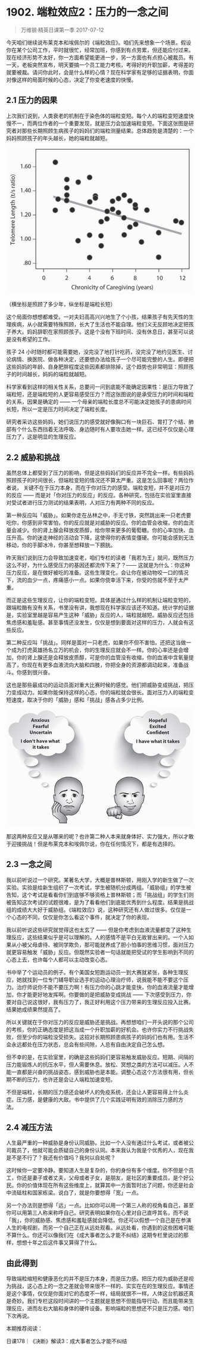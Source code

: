 # 1902. 端粒效应2：压力的一念之间
> 万维钢·精英日课第一季
2017-07-12

今天咱们继续说布莱克本和埃佩尔的《端粒效应》。咱们先来想象一个场景。假设你在某个公司工作，平时就很忙，经常加班，你感到有点劳累，但还能应付过来。现在经济形势不太好，你一方面希望能更进一步，另一方面也有点担心被裁员。有一天，老板突然宣布，明天要搞一个员工能力考核，考得好的升职加薪，考得差的就要被裁。请问你此时，会是什么样的心情？现在科学家有足够的证据表明，你面对像这样的局面时候的心态，决定了你变老速度的快慢。 

## 2.1 压力的因果

上次我们说到，人类衰老的机制在于染色体的端粒变短。每个人的端粒变短速度快慢不一，而两位作者的一个重要发现，就是压力会加速端粒变短。下面这张图是研究者对那些长期照顾生病孩子的妈妈们的端粒测量结果。总体趋势是清楚的：一个妈妈照顾孩子的年头越长，她的端粒就越短。 

![](./res/2019108.jpg)

（横坐标是照顾了多少年，纵坐标是端粒长短）

这个局面你想想都难受。一对夫妇高高兴兴地生了个小孩，结果孩子有先天性的生理疾病，从小就需要特殊照顾，长大了生活也不能自理。他们义无反顾地决定把孩子养大。妈妈辞职在家照顾孩子。这是个没有下班时间、没有休息日，甚至可以说是没有希望的工作。

孩子 24 小时随时都可能需要她，没完没了地打针吃药，没完没了地约见医生、讨论病情、换医院、做各种决定，还要想办法给孩子一个尽可能完整的人生。即便把这些妈妈的年龄、自身肥胖程度这些因素都排除掉，这个趋势也非常明显：照顾孩子的时间越长，妈妈的端粒就越短。

科学家看到这样的相关性关系，总要问一问到底能不能确定因果性：是压力导致了端粒短，还是端粒短的人更容易感受压力？而这张图说的是承受压力的时间和端粒的关系，因果是确定的 —— 一个母亲的端粒长度总不可能决定她孩子的患病时间长短，所以一定是压力时间决定了端粒长度。

研究者采访这些妈妈，她们说压力的感受就好像胸口有一块巨石、胃打了个结、肺部有个什么东西挡着无法呼吸、身边随时有人要攻击她一样。这已经不仅仅是心理压力了，这是明显的生理反应。 

## 2.2 威胁和挑战

虽然总体上都受到了压力的影响，但是这些妈妈们的反应并不完全一样。有些妈妈照顾孩子的时间很长，但端粒变短的情况还不算太严重。这是怎么回事呢？两位作者说， 关键不在于压力本身，而在于你对压力的感受。端粒变短，并不是对压力的反应 —— 而是对「你对压力的反应」的反应。各种研究，包括在实验室里直接对受试者进行压力测试的结果表明，人对压力有两种不同的反应。

第一种反应叫「威胁」。如果你走在丛林之中，手无寸铁，突然跳出来一只老虎要吃你，你感到非常害怕，你的反应就是对威胁的反应。你的血管会收缩，你的血流量会减少。你的肾上腺会释放皮质醇，给你带来更多的葡萄糖。你的心率加快、血压升高。你的迷走神经的活动会下降，这使得你的表情变僵硬。你可能会感到无法移动，你的手脚冰冷，你甚至想释放一下膀胱。

昨天我们说到压力会导致加速变老，咱们专栏的读者「我若为王」就问，既然压力这么不好，为什么感受压力的基因还都流传下来了？—— 这就是为什么：你这种压力反应，是在做好被吃的准备。这些生理变化，会让你在被动物咬一口的情况下，流的血少一点，疼痛感小一点。如果你侥幸活下来，你受的伤就不至于太严重。

而正是这些生理反应，让你的端粒变短。具体是通过什么样的机制让端粒变短的，跟端粒酶有没有关系，书里没有讲，我想现在科学家应该还不知道。统计学的证据是，实验室里越是容易产生这种「威胁」反应的人，端粒就越短。威胁反应还包括焦虑感和羞耻感。甚至事情还没发生，仅仅是想到要面对这样的压力，人就会有这些反应。

第二种反应叫「挑战」。同样是面对一只老虎，如果你不但不害怕，还把这当做一个成为打虎英雄扬名立万的机会，你的生理反应就会不一样。你的心率还是会增加，你的肾上腺还是会释放皮质醇，可是你的血管没有收缩，你的血液中含氧量提高了，你现在有更多血液流向大脑和四肢，你把全身的资源都调动起来，准备战斗。你感到很兴奋。

这也是那些最成功的运动员面对重大比赛时候的感觉。他们把威胁变成挑战，把压力变成动力。如果你能保持这样的心态，你的端粒就会很长。面对压力人的端粒变短速度，取决于你的「威胁」感和「挑战」感各占多少比例。 

![](./res/2019109.jpg)

那这两种反应又是从哪来的呢？也许第二种人本来就身体好、实力强大，所以才敢于迎接挑战！但是布莱克本和埃佩尔说，你在任何情况下，都是有选择的。

## 2.3 一念之间

我以前听说过一个研究。某著名大学，大概是普林斯顿，用刚入学的新生做了一次实验。实验是给新生组织了一次考试，学生被随机分成两组。「威胁组」的学生被告知，这个考试是看看你们到底够不够资格上普林斯顿；而「挑战组」的学生们则被告知这次考试的试题很难，是为了看看他们到底能优秀到什么程度。结果是挑战组的成绩大大好于威胁组。《端粒效应》说，这种研究还有人做过很多。仅仅是一个心态的不同，仅仅是你怎么看这个事件，就决定了你的表现。

我以前听说这些研究就觉得这也太玄了 —— 但是你考虑到血液流量都变了这种生理反应，这些结果似乎是可以理解的。人的感情不是平白无故冒出来的。一个人如果从小被父母虐待、被同学欺负，那可能就养成了胆小怕事的思维习惯，面对压力就更容易触发「威胁」反应。但既然实验者一句话就能把受试的学生影响到不同的心态上去，也许每个人都可以主动改变心态。

书中举了个运动员的例子。有个美国女短跑运动员一到大赛就紧张，各种生理反应，她就找到一位专门辅导职业选手的运动心理治疗师，说我能不能不要这个压力。治疗师说你不能不要压力啊！有压力你的心跳才能变快，你的血液流量才能增加，你才能更好地发挥啊。你要做的是把威胁变成挑战 —— 下次感受到压力，你要对自己说这很好，我有压力了，我正好利用这个压力带来的生理反应投入比赛。结果她成绩果然提高了。

所以关键就在于你对压力的反应是威胁还是挑战。再想想咱们一开头说的那个公司的考核，你的正确态度是把这当成一个升职加薪的好机会。也许你实力不行挑战失败，但至少你的端粒没受损失。这招对长期照顾患病孩子的妈妈们也有用。生活不会永远都处在压力状态，总会有些间隙，人总有自由决定自己怎么想。

但不幸的是，在实验室里，的确是这些妈妈们更容易触发威胁反应。短期、间隔的压力能锻炼人的抗压水平，但人需要休息。放松、冥想之类的方法可以减压。人不能一直都是兴奋的挑战姿态，感到威胁也是本能。调整心态这个方法很有用，但长期不断的压力，也许还是会让人端粒加速变短。

不但是端粒，长期的压力感还会破坏人的免疫系统，还会让人更容易得上什么炎症。压力感，是健康的大敌。书中提供了几个实践证明有效的消除压力感的方法。 

## 2.4 减压方法

人生最严重的一种威胁是身份认同威胁。比如一个人没有通过什么考试，或者被公司裁员了，他就可能会质疑自己的身份认同。本来我认为我是个优秀的人，现在我是不是不行了？我还有价值吗？我何以自处呢？

这时候你一定要冷静。要知道人生是复杂的，你的身份有多个维度。你不但是个员工，你还是妻子或者丈夫，父母或者子女，是朋友，是社区的重要成员，是个好公民。你的价值体现在所有这些维度上，就算其中一方面暂时出了问题，你还是社会中流砥柱和国家栋梁。说白了，就是你要想得「宽」一点。

另一个办法则是想得「远」一点。比如你可以用一个第三人称的视角看自己，甚至你可以用第三人称来称呼自己。研究表明如果你在心里对自己直呼其名，而不说「我」，你的威胁感、焦虑感和羞耻感就会降低。你还可以假想一个自己是在参演人生的电视剧，而另一个自己正在从远处观看。从远处看，你遇到的这些困难可能不算什么。你还可以像我们在《成大事者怎么才能不纠结》这期专栏里说过的那样，想想十年之后这件事又算得了什么。 

## 由此得到

导致端粒缩短和健康恶化的并不是压力本身，而是压力感。把压力视为威胁还是视为挑战，这心态上的一念之差就会带来很不一样的、实实在在的生理反应。事情还是这个事情，仅仅是你面对它的态度不一样，结局就很不一样。人体这台机器还真是奇妙。我们专栏这段时间讲的一个主题就是思想不但能指导行动，而且能带来生理反应，进而左右大脑和身体的硬件设备。影响端粒的思想还不只是压力感。咱们下次再说。 

本期推荐阅读：

日课178｜《决断》解读3：成大事者怎么才能不纠结

